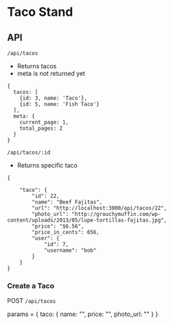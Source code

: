Taco Stand
==========

## API

`/api/tacos`
* Returns tacos
* meta is not returned yet

```
{
  tacos: [
    {id: 3, name: 'Taco'},
    {id: 5, name: 'Fish Taco'}
  ],
  meta: {
    current_page: 1,
    total_pages: 2
  }
}
```



`/api/tacos/:id`
* Returns specific taco

```
{

    "taco": {
        "id": 22,
        "name": "Beef Fajitas",
        "url": "http://localhost:3000/api/tacos/22",
        "photo_url": "http://grouchymuffin.com/wp-content/uploads/2013/05/lupe-tortillas-fajitas.jpg",
        "price": "$6.56",
        "price_in_cents": 656,
        "user": {
            "id": 7,
            "username": "bob"
        }
    }
}
```


### Create a Taco


POST `/api/tacos`

params = {
  taco: {
    name: "",
    price: "",
    photo_url: ""
  }
}
